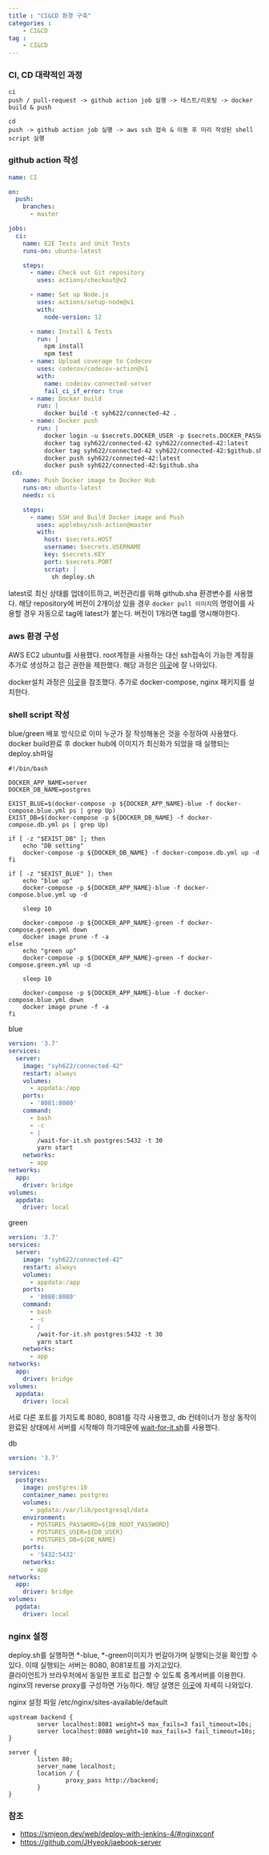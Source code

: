 ```yaml
---
title : "CI&CD 환경 구축"
categories :
    - CI&CD
tag :
    - CI&CD
---
```


### CI, CD 대략적인 과정

```text
ci  
push / pull-request -> github action job 실행 -> 테스트/리포팅 -> docker build & push

cd  
push -> github action job 실행 -> aws ssh 접속 & 이동 후 미리 작성된 shell script 실행
```

### github action 작성
```yaml
name: CI

on:
  push:
    branches:
      - master

jobs:
  ci:
    name: E2E Tests and Unit Tests
    runs-on: ubuntu-latest

    steps:
      - name: Check out Git repository
        uses: actions/checkout@v2

      - name: Set up Node.js
        uses: actions/setup-node@v1
        with:
          node-version: 12

      - name: Install & Tests
        run: |
          npm install
          npm test
      - name: Upload coverage to Codecov
        uses: codecov/codecov-action@v1
        with:
          name: codecov-connected-server
          fail_ci_if_error: true
      - name: Docker build
        run: |
          docker build -t syh622/connected-42 .
      - name: Docker push
        run: |
          docker login -u $secrets.DOCKER_USER -p $secrets.DOCKER_PASSWORD
          docker tag syh622/connected-42 syh622/connected-42:latest
          docker tag syh622/connected-42 syh622/connected-42:$github.sha
          docker push syh622/connected-42:latest
          docker push syh622/connected-42:$github.sha
 cd:
    name: Push Docker image to Docker Hub
    runs-on: ubuntu-latest
    needs: ci

    steps:
      - name: SSH and Build Docker image and Push
        uses: appleboy/ssh-action@master
        with:
          host: $secrets.HOST
          username: $secrets.USERNAME
          key: $secrets.KEY
          port: $secrets.PORT
          script: |
            sh deploy.sh
```
latest로 최신 상태를 업데이트하고, 버전관리를 위해 github.sha 환경변수를 사용했다.
해당 repository에 버전이 2개이상 있을 경우 `docker pull 이미지`의 명령어를 사용할 경우 자동으로 tag에 latest가 붙는다. 
버전이 1개라면 tag를 명시해야한다.

### aws 환경 구성
AWS EC2 ubuntu를 사용했다. root계정을 사용하는 대신 ssh접속이 가능한 계정을 추가로 생성하고 접근 권한을 제한했다. 
해당 과정은 [이곳](https://docs.aws.amazon.com/ko_kr/AWSEC2/latest/UserGuide/managing-users.html)에 잘 나와있다.

docker설치 과정은 [이곳](https://velog.io/@wimes/AWS-EC2%EC%97%90-Docker-%EC%84%A4%EC%B9%98-%EB%B0%8F-Dockerfile%EB%A1%9C-%EC%9B%B9%EC%84%9C%EB%B2%84-%EA%B5%AC%EB%8F%99%EC%8B%9C%ED%82%A4%EA%B8%B0)을 참조했다.
추가로 docker-compose, nginx 패키지를 설치한다.

### shell script 작성
blue/green 배포 방식으로 이미 누군가 잘 작성해놓은 것을 수정하여 사용했다.   
docker build완료 후 docker hub에 이미지가 최신화가 되었을 때 실행되는 deploy.sh파일
```text
#!/bin/bash

DOCKER_APP_NAME=server
DOCKER_DB_NAME=postgres

EXIST_BLUE=$(docker-compose -p ${DOCKER_APP_NAME}-blue -f docker-compose.blue.yml ps | grep Up)
EXIST_DB=$(docker-compose -p ${DOCKER_DB_NAME} -f docker-compose.db.yml ps | grep Up)

if [ -z "$EXIST_DB" ]; then
    echo "DB setting"
    docker-compose -p ${DOCKER_DB_NAME} -f docker-compose.db.yml up -d
fi

if [ -z "$EXIST_BLUE" ]; then
    echo "blue up"
    docker-compose -p ${DOCKER_APP_NAME}-blue -f docker-compose.blue.yml up -d

    sleep 10

    docker-compose -p ${DOCKER_APP_NAME}-green -f docker-compose.green.yml down
    docker image prune -f -a
else
    echo "green up"
    docker-compose -p ${DOCKER_APP_NAME}-green -f docker-compose.green.yml up -d

    sleep 10

    docker-compose -p ${DOCKER_APP_NAME}-blue -f docker-compose.blue.yml down
    docker image prune -f -a
fi
```
    
blue
```yaml
version: '3.7'
services:
  server:
    image: "syh622/connected-42"
    restart: always
    volumes:
      - appdata:/app
    ports:
      - '8081:8080'
    command:
      - bash
      - -c
      - |
        /wait-for-it.sh postgres:5432 -t 30
        yarn start
    networks:
      - app
networks:
  app:
    driver: bridge
volumes:
  appdata:
    driver: local
````
  
green  
```yaml
version: '3.7'
services:
  server:
    image: "syh622/connected-42"
    restart: always
    volumes:
      - appdata:/app
    ports:
      - '8080:8080'
    command:
      - bash
      - -c
      - |
        /wait-for-it.sh postgres:5432 -t 30
        yarn start
    networks:
      - app
networks:
  app:
    driver: bridge
volumes:
  appdata:
    driver: local
```
서로 다른 포트를 가지도록 8080, 8081를 각각 사용했고, db 컨테이너가 정상 동작이 완료된 상태에서 서버를 시작해야 하기때문에
[wait-for-it.sh](https://raw.githubusercontent.com/vishnubob/wait-for-it/master/wait-for-it.sh)를 사용했다.
  
db
```yaml
version: '3.7'

services:
  postgres:
    image: postgres:10
    container_name: postgres
    volumes:
      - pgdata:/var/lib/postgresql/data
    environment:
      - POSTGRES_PASSWORD=${DB_ROOT_PASSWORD}
      - POSTGRES_USER=${DB_USER}
      - POSTGRES_DB=${DB_NAME}
    ports:
      - '5432:5432'
    networks:
      - app
networks:
  app:
    driver: bridge
volumes:
  pgdata:
    driver: local
```

### nginx 설정
deploy.sh를 실행하면 *-blue, *-green이미지가 번갈아가며 실행되는것을 확인할 수 있다. 이때 실행되는 서버는 8080, 8081포트를 가지고있다.  
클라이언트가 브라우저에서 동일한 포트로 접근할 수 있도록 중계서버를 이용한다. nginx의 reverse proxy를 구성하면 가능하다.
해당 설명은 [이곳](https://medium.com/sjk5766/nginx-reverse-proxy-%EC%82%AC%EC%9A%A9%ED%95%98%EA%B8%B0-e11e18fcf843)에 자세히 나와있다.

nginx 설정 파일 /etc/nginx/sites-available/default
```text
upstream backend {
        server localhost:8081 weight=5 max_fails=3 fail_timeout=10s;
        server localhost:8080 weight=10 max_fails=3 fail_timeout=10s;
}

server {
        listen 80;
        server_name localhost;
        location / {
                proxy_pass http://backend;
        }
}
```

### 참조
- https://smjeon.dev/web/deploy-with-jenkins-4/#nginxconf
- https://github.com/JHyeok/jaebook-server